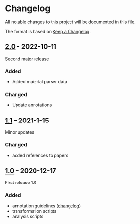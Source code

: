 # Changelog

All notable changes to this project will be documented in this file.

The format is based on [Keep a Changelog](https://keepachangelog.com/en/1.0.0/).

## [2.0] - 2022-10-11

Second major release 

### Added
+ Added material parser data

### Changed
+ Update annotations   


## [1.1] – 2021-1-15

Minor updates 

### Changed
+ added references to papers 


## [1.0] – 2020-12-17

First release 1.0

### Added
+ annotation guidelines ([changelog](docs/CHANGELOG.md))
+ transformation scripts
+ analysis scripts


[Unreleased]: https://github.com/lfoppiano/SuperMat/compare/v2.0...HEAD
[2.0]: https://github.com/lfoppiano/SuperMat/compare/v1.1...v2.0
[1.1]: https://github.com/lfoppiano/SuperMat/compare/v1.0...v1.1
[1.0]: https://github.com/lfoppiano/SuperMat/compare/2e73878898f5d07e4137b406aa3e0d53ad675198...v1.0

<!-- markdownlint-disable-file MD024 MD033 -->
